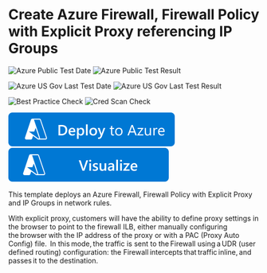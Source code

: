 # Create Azure Firewall, Firewall Policy with Explicit Proxy referencing IP Groups

![Azure Public Test Date]()
![Azure Public Test Result]()

![Azure US Gov Last Test Date]()
![Azure US Gov Last Test Result]()

![Best Practice Check]()
![Cred Scan Check]()

[![Deploy To Azure](https://raw.githubusercontent.com/Azure/azure-quickstart-templates/master/1-CONTRIBUTION-GUIDE/images/deploytoazure.svg?sanitize=true)](https://portal.azure.com/#create/Microsoft.Template/uri/https%3A%2F%2Fraw.githubusercontent.com%2FAzure%2Fazure-quickstart-templates%2Fmaster%2Fquickstarts%2Fmicrosoft.network%2Fazurefirewall-with-firewallpolicy-explicitproxy%2Fazuredeploy.json)  [![Visualize](https://raw.githubusercontent.com/Azure/azure-quickstart-templates/master/1-CONTRIBUTION-GUIDE/images/visualizebutton.svg?sanitize=true)](http://armviz.io/#/?load=https%3A%2F%2Fraw.githubusercontent.com%2FAzure%2Fazure-quickstart-templates%2Fmaster%2Fquickstarts%2Fmicrosoft.network%2Fazurefirewall-create-with-firewallpolicy-ipgroups%2Fazuredeploy.json)

This template deploys an Azure Firewall, Firewall Policy with Explicit Proxy and IP Groups in network  rules.

With explicit proxy, customers will have the ability to define proxy settings in the browser to point to the firewall ILB, either manually configuring the browser with the IP address of the proxy or with a PAC (Proxy Auto Config) file.  
In this mode, the traffic is sent to the Firewall using a UDR (user defined routing) configuration: the Firewall intercepts that traffic inline, and passes it to the destination.